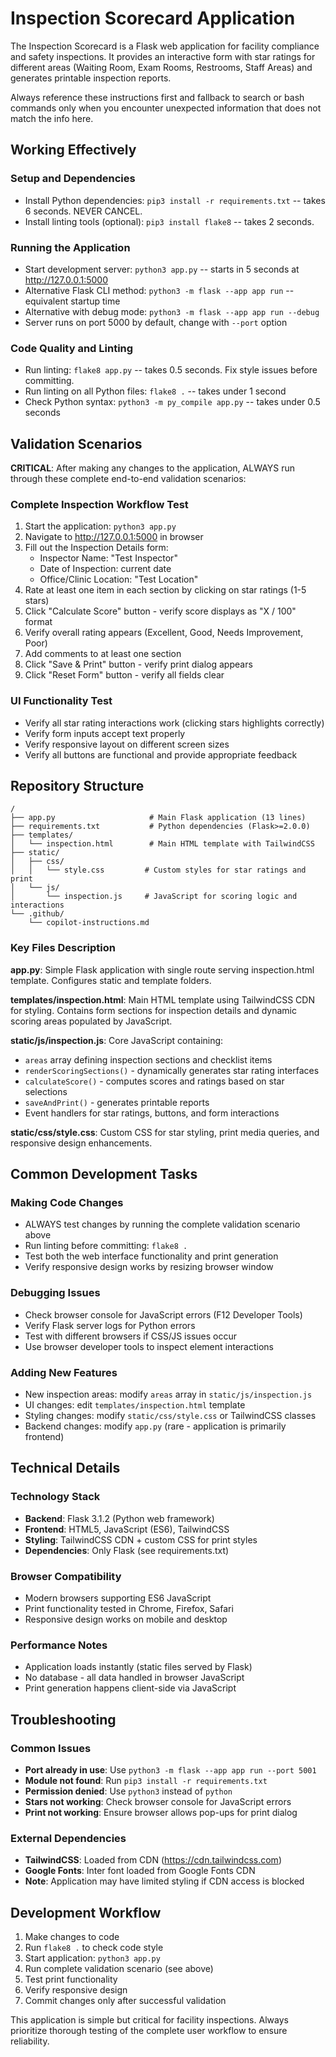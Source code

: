 # Inspection Scorecard Application

The Inspection Scorecard is a Flask web application for facility compliance and safety inspections. It provides an interactive form with star ratings for different areas (Waiting Room, Exam Rooms, Restrooms, Staff Areas) and generates printable inspection reports.

Always reference these instructions first and fallback to search or bash commands only when you encounter unexpected information that does not match the info here.

## Working Effectively

### Setup and Dependencies
- Install Python dependencies: `pip3 install -r requirements.txt` -- takes 6 seconds. NEVER CANCEL.
- Install linting tools (optional): `pip3 install flake8` -- takes 2 seconds.

### Running the Application
- Start development server: `python3 app.py` -- starts in 5 seconds at http://127.0.0.1:5000
- Alternative Flask CLI method: `python3 -m flask --app app run` -- equivalent startup time
- Alternative with debug mode: `python3 -m flask --app app run --debug`
- Server runs on port 5000 by default, change with `--port` option

### Code Quality and Linting  
- Run linting: `flake8 app.py` -- takes 0.5 seconds. Fix style issues before committing.
- Run linting on all Python files: `flake8 .` -- takes under 1 second
- Check Python syntax: `python3 -m py_compile app.py` -- takes under 0.5 seconds

## Validation Scenarios

**CRITICAL**: After making any changes to the application, ALWAYS run through these complete end-to-end validation scenarios:

### Complete Inspection Workflow Test
1. Start the application: `python3 app.py`
2. Navigate to http://127.0.0.1:5000 in browser
3. Fill out the Inspection Details form:
   - Inspector Name: "Test Inspector"  
   - Date of Inspection: current date
   - Office/Clinic Location: "Test Location"
4. Rate at least one item in each section by clicking on star ratings (1-5 stars)
5. Click "Calculate Score" button - verify score displays as "X / 100" format
6. Verify overall rating appears (Excellent, Good, Needs Improvement, Poor)
7. Add comments to at least one section
8. Click "Save & Print" button - verify print dialog appears
9. Click "Reset Form" button - verify all fields clear

### UI Functionality Test
- Verify all star rating interactions work (clicking stars highlights correctly)
- Verify form inputs accept text properly
- Verify responsive layout on different screen sizes
- Verify all buttons are functional and provide appropriate feedback

## Repository Structure

```
/
├── app.py                     # Main Flask application (13 lines)
├── requirements.txt           # Python dependencies (Flask>=2.0.0)
├── templates/
│   └── inspection.html        # Main HTML template with TailwindCSS
├── static/
│   ├── css/
│   │   └── style.css         # Custom styles for star ratings and print
│   └── js/
│       └── inspection.js     # JavaScript for scoring logic and interactions
└── .github/
    └── copilot-instructions.md
```

### Key Files Description

**app.py**: Simple Flask application with single route serving inspection.html template. Configures static and template folders.

**templates/inspection.html**: Main HTML template using TailwindCSS CDN for styling. Contains form sections for inspection details and dynamic scoring areas populated by JavaScript.

**static/js/inspection.js**: Core JavaScript containing:
- `areas` array defining inspection sections and checklist items
- `renderScoringSections()` - dynamically generates star rating interfaces
- `calculateScore()` - computes scores and ratings based on star selections
- `saveAndPrint()` - generates printable reports
- Event handlers for star ratings, buttons, and form interactions

**static/css/style.css**: Custom CSS for star styling, print media queries, and responsive design enhancements.

## Common Development Tasks

### Making Code Changes
- ALWAYS test changes by running the complete validation scenario above
- Run linting before committing: `flake8 .`
- Test both the web interface functionality and print generation
- Verify responsive design works by resizing browser window

### Debugging Issues
- Check browser console for JavaScript errors (F12 Developer Tools)
- Verify Flask server logs for Python errors
- Test with different browsers if CSS/JS issues occur
- Use browser developer tools to inspect element interactions

### Adding New Features
- New inspection areas: modify `areas` array in `static/js/inspection.js`
- UI changes: edit `templates/inspection.html` template
- Styling changes: modify `static/css/style.css` or TailwindCSS classes
- Backend changes: modify `app.py` (rare - application is primarily frontend)

## Technical Details

### Technology Stack
- **Backend**: Flask 3.1.2 (Python web framework)
- **Frontend**: HTML5, JavaScript (ES6), TailwindCSS 
- **Styling**: TailwindCSS CDN + custom CSS for print styles
- **Dependencies**: Only Flask (see requirements.txt)

### Browser Compatibility
- Modern browsers supporting ES6 JavaScript
- Print functionality tested in Chrome, Firefox, Safari
- Responsive design works on mobile and desktop

### Performance Notes
- Application loads instantly (static files served by Flask)
- No database - all data handled in browser JavaScript
- Print generation happens client-side via JavaScript

## Troubleshooting

### Common Issues
- **Port already in use**: Use `python3 -m flask --app app run --port 5001`
- **Module not found**: Run `pip3 install -r requirements.txt`
- **Permission denied**: Use `python3` instead of `python`
- **Stars not working**: Check browser console for JavaScript errors
- **Print not working**: Ensure browser allows pop-ups for print dialog

### External Dependencies
- **TailwindCSS**: Loaded from CDN (https://cdn.tailwindcss.com)
- **Google Fonts**: Inter font loaded from Google Fonts CDN
- **Note**: Application may have limited styling if CDN access is blocked

## Development Workflow

1. Make changes to code
2. Run `flake8 .` to check code style
3. Start application: `python3 app.py`  
4. Run complete validation scenario (see above)
5. Test print functionality
6. Verify responsive design
7. Commit changes only after successful validation

This application is simple but critical for facility inspections. Always prioritize thorough testing of the complete user workflow to ensure reliability.